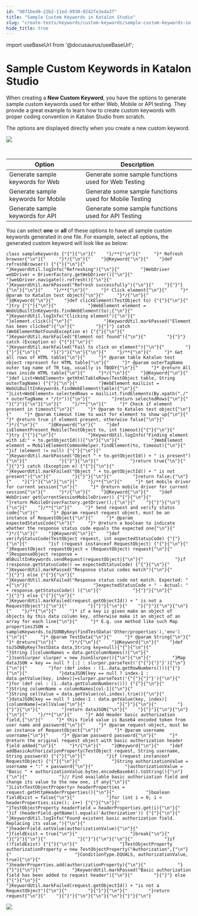 ```yaml
---
id: "9071bed0-22b2-11ed-9930-0242fe3e4a3f"
title: "Sample Custom Keywords in Katalon Studio"
slug: "create-tests/keywords/custom-keywords/sample-custom-keywords-in-katalon-studio"
hide_title: true
---
```

import useBaseUrl from '@docusaurus/useBaseUrl';


# <a id="id" class="anchor_top_offset"/><a id="ariaid-title1" class="anchor_top_offset"/>Sample Custom Keywords in <span xmlns="http://www.w3.org/1999/xhtml" className="ph">Katalon Studio</span> 

<p xmlns="http://www.w3.org/1999/xhtml" className="p">When creating a <strong className="ph b">New Custom Keyword</strong>, you have   the options to generate sample custom keywords used for either Web,   Mobile or API testing. They provide a great example to learn how to   create custom keywords with proper coding convention in Katalon   Studio from scratch.</p> 
<p xmlns="http://www.w3.org/1999/xhtml" className="p">The options are displayed directly when you create a new custom   keyword.</p> 
<p xmlns="http://www.w3.org/1999/xhtml" className="p">   <img className="image" src={useBaseUrl("https://github.com/katalon-studio/docs-images/raw/master/katalon-studio/docs/sample-custom-keywords/Screen-Shot-2018-03-26-at-13.35.02.png")} /><br /><br /> </p> 
<table xmlns="http://www.w3.org/1999/xhtml" className="table anchor_top_offset" id="id__aad7e6ef-30ef-4dc2-b89b-e797663ba89d"><caption /><thead className="thead"><tr className><th className="entry anchor_top_offset" id="id__aad7e6ef-30ef-4dc2-b89b-e797663ba89d__entry__1">Option</th><th className="entry anchor_top_offset" id="id__aad7e6ef-30ef-4dc2-b89b-e797663ba89d__entry__2">Description</th></tr></thead><tbody className="tbody"><tr className><td className="entry" headers="id__aad7e6ef-30ef-4dc2-b89b-e797663ba89d__entry__1 id__aad7e6ef-30ef-4dc2-b89b-e797663ba89d__entry__2 ">Generate sample keywords for Web</td><td className="entry" headers="id__aad7e6ef-30ef-4dc2-b89b-e797663ba89d__entry__1 id__aad7e6ef-30ef-4dc2-b89b-e797663ba89d__entry__2 ">Generate some sample functions used for Web Testing</td></tr><tr className><td className="entry" headers="id__aad7e6ef-30ef-4dc2-b89b-e797663ba89d__entry__1 id__aad7e6ef-30ef-4dc2-b89b-e797663ba89d__entry__2 ">Generate sample keywords for Mobile</td><td className="entry" headers="id__aad7e6ef-30ef-4dc2-b89b-e797663ba89d__entry__1 id__aad7e6ef-30ef-4dc2-b89b-e797663ba89d__entry__2 ">Generate some sample functions used for Mobile Testing</td></tr><tr className><td className="entry" headers="id__aad7e6ef-30ef-4dc2-b89b-e797663ba89d__entry__1 id__aad7e6ef-30ef-4dc2-b89b-e797663ba89d__entry__2 ">Generate sample keywords for API</td><td className="entry" headers="id__aad7e6ef-30ef-4dc2-b89b-e797663ba89d__entry__1 id__aad7e6ef-30ef-4dc2-b89b-e797663ba89d__entry__2 ">Generate some sample functions used for API Testing</td></tr></tbody></table> 
<p xmlns="http://www.w3.org/1999/xhtml" className="p">You can select <strong className="ph b">one</strong> or <strong className="ph b">all</strong> of   these options to have all sample custom keywords generated in one   file. For example, select all options, the generated custom keyword   will look like as below:</p> 
<pre xmlns="http://www.w3.org/1999/xhtml" className="pre codeblock"><code>class sampleKeywords {"{"}{"\n"}{"    "}/**{"\n"}{"     "}* Refresh browser{"\n"}{"     "}*/{"\n"}{"    "}@Keyword{"\n"}{"    "}def refreshBrowser() {"{"}{"\n"}{"        "}KeywordUtil.logInfo("Refreshing"){"\n"}{"        "}WebDriver webDriver = DriverFactory.getWebDriver(){"\n"}{"        "}webDriver.navigate().refresh(){"\n"}{"        "}KeywordUtil.markPassed("Refresh successfully"){"\n"}{"    "}{"}"}{"\n"}{"\n"}{"    "}/**{"\n"}{"     "}* Click element{"\n"}{"     "}* @param to Katalon test object{"\n"}{"     "}*/{"\n"}{"    "}@Keyword{"\n"}{"    "}def clickElement(TestObject to) {"{"}{"\n"}{"        "}try {"{"}{"\n"}{"            "}WebElement element = WebUiBuiltInKeywords.findWebElement(to);{"\n"}{"            "}KeywordUtil.logInfo("Clicking element"){"\n"}{"            "}element.click(){"\n"}{"            "}KeywordUtil.markPassed("Element has been clicked"){"\n"}{"        "}{"}"} catch (WebElementNotFoundException e) {"{"}{"\n"}{"            "}KeywordUtil.markFailed("Element not found"){"\n"}{"        "}{"}"} catch (Exception e) {"{"}{"\n"}{"            "}KeywordUtil.markFailed("Fail to click on element"){"\n"}{"        "}{"}"}{"\n"}{"    "}{"}"}{"\n"}{"\n"}{"    "}/**{"\n"}{"     "}* Get all rows of HTML table{"\n"}{"     "}* @param table Katalon test object represent for HTML table{"\n"}{"     "}* @param outerTagName outer tag name of TR tag, usually is TBODY{"\n"}{"     "}* @return All rows inside HTML table{"\n"}{"     "}*/{"\n"}{"    "}@Keyword{"\n"}{"    "}def List&lt;WebElement&gt; getHtmlTableRows(TestObject table, String outerTagName) {"{"}{"\n"}{"        "}WebElement mailList = WebUiBuiltInKeywords.findWebElement(table){"\n"}{"        "}List&lt;WebElement&gt; selectedRows = mailList.findElements(By.xpath("./" + outerTagName + "/tr")){"\n"}{"        "}return selectedRows{"\n"}{"    "}{"}"}{"\n"}{"\n"}{"    "}/**{"\n"}{"     "}* Check if element present in timeout{"\n"}{"     "}* @param to Katalon test object{"\n"}{"     "}* @param timeout time to wait for element to show up{"\n"}{"     "}* @return true if element present, otherwise false{"\n"}{"     "}*/{"\n"}{"    "}@Keyword{"\n"}{"    "}def isElementPresent_Mobile(TestObject to, int timeout){"{"}{"\n"}{"        "}try {"{"}{"\n"}{"            "}KeywordUtil.logInfo("Finding element with id:" + to.getObjectId()){"\n"}{"\n"}{"            "}WebElement element = MobileElementCommonHelper.findElement(to, timeout){"\n"}{"            "}if (element != null) {"{"}{"\n"}{"                "}KeywordUtil.markPassed("Object " + to.getObjectId() + " is present"){"\n"}{"            "}{"}"}{"\n"}{"            "}return true{"\n"}{"        "}{"}"} catch (Exception e) {"{"}{"\n"}{"            "}KeywordUtil.markFailed("Object " + to.getObjectId() + " is not present"){"\n"}{"        "}{"}"}{"\n"}{"        "}return false;{"\n"}{"    "}{"}"}{"\n"}{"\n"}{"    "}/**{"\n"}{"     "}* Get mobile driver for current session{"\n"}{"     "}* @return mobile driver for current session{"\n"}{"     "}*/{"\n"}{"    "}@Keyword{"\n"}{"    "}def WebDriver getCurrentSessionMobileDriver() {"{"}{"\n"}{"        "}return MobileDriverFactory.getDriver();{"\n"}{"    "}{"}"}{"\n"}{"\n"}{"    "}/**{"\n"}{"     "}* Send request and verify status code{"\n"}{"     "}* @param request request object, must be an instance of RequestObject{"\n"}{"     "}* @param expectedStatusCode{"\n"}{"     "}* @return a boolean to indicate whether the response status code equals the expected one{"\n"}{"     "}*/{"\n"}{"    "}@Keyword{"\n"}{"    "}def verifyStatusCode(TestObject request, int expectedStatusCode) {"{"}{"\n"}{"        "}if (request instanceof RequestObject) {"{"}{"\n"}{"            "}RequestObject requestObject = (RequestObject) request{"\n"}{"            "}ResponseObject response = WSBuiltInKeywords.sendRequest(requestObject){"\n"}{"            "}if (response.getStatusCode() == expectedStatusCode) {"{"}{"\n"}{"                "}KeywordUtil.markPassed("Response status codes match"){"\n"}{"            "}{"}"} else {"{"}{"\n"}{"                "}KeywordUtil.markFailed("Response status code not match. Expected: " +{"\n"}{"                        "}expectedStatusCode + " - Actual: " + response.getStatusCode() ){"\n"}{"            "}{"}"}{"\n"}{"        "}{"}"} else {"{"}{"\n"}{"            "}KeywordUtil.markFailed(request.getObjectId() + " is not a RequestObject"){"\n"}{"        "}{"}"}{"\n"}{"    "}{"}"}{"\n"}{"\n"}{"    "}/**{"\n"}{"     "}* if a key is given make an object of objects by this data column key, otherwise make it an object of an array for each line{"\n"}{"     "}* E.g. use method like such Map propertiesJSON = sampleKeywords.toJSONByKey(findTestData('Other/properties'),'env'){"\n"}{"     "}* @param TestData{"\n"}{"     "}* @param String{"\n"}{"     "}* @return{"\n"}{"     "}*/{"\n"}{"    "}@Keyword{"\n"}{"    "}def toJSONByKey(TestData data,String key=null){"{"}{"\n"}{"        "}String []columnNames = data.getColumnNames(){"\n"}{"        "}JsonSlurper slurper = new JsonSlurper(){"\n"}{"\n"}{"        "}Map dataJSON = key == null ? [:] : slurper.parseText('{"{"}{"}"}'){"\n"}{"\n"}{"        "}for (def index : (1..data.getRowNumbers())){"{"}{"\n"}{"            "}dataJSON[key == null ? index-1 : data.getValue(key, index)]=slurper.parseText('{"{"}{"}"}'){"\n"}{"            "}for (def col : (1..data.getColumnNumbers())) {"{"}{"\n"}{"                "}String columnName = columnNames[col-1]{"\n"}{"                "}String cellValue = data.getValue(col,index).trim(){"\n"}{"                "}dataJSON[key == null ? index-1 : data.getValue(key, index)][columnName]=cellValue{"\n"}{"            "}{"}"}{"\n"}{"        "}{"}"}{"\n"}{"        "}return dataJSON{"\n"}{"    "}{"}"}{"\n"}{"\n"}{"\n"}{"    "}/**{"\n"}{"     "}* Add Header basic authorization field,{"\n"}{"     "}* this field value is Base64 encoded token from user name and password{"\n"}{"     "}* @param request object, must be an instance of RequestObject{"\n"}{"     "}* @param username username{"\n"}{"     "}* @param password password{"\n"}{"     "}* @return the original request object with basic authorization header field added{"\n"}{"     "}*/{"\n"}{"    "}@Keyword{"\n"}{"    "}def addBasicAuthorizationProperty(TestObject request, String username, String password) {"{"}{"\n"}{"        "}if (request instanceof RequestObject) {"{"}{"\n"}{"            "}String authorizationValue = username + ":" + password{"\n"}{"            "}authorizationValue = "Basic " + authorizationValue.bytes.encodeBase64().toString(){"\n"}{"\n"}{"            "}// Find available basic authorization field and change its value to the new one, if any{"\n"}{"            "}List&lt;TestObjectProperty&gt; headerProperties = request.getHttpHeaderProperties(){"\n"}{"            "}boolean fieldExist = false{"\n"}{"            "}for (int i = 0; i &lt; headerProperties.size(); i++) {"{"}{"\n"}{"                "}TestObjectProperty headerField = headerProperties.get(i){"\n"}{"                "}if (headerField.getName().equals('Authorization')) {"{"}{"\n"}{"                    "}KeywordUtil.logInfo("Found existent basic authorization field. Replacing its value."){"\n"}{"                    "}headerField.setValue(authorizationValue){"\n"}{"                    "}fieldExist = true{"\n"}{"                    "}break{"\n"}{"                "}{"}"}{"\n"}{"            "}{"}"}{"\n"}{"\n"}{"            "}if (!fieldExist) {"{"}{"\n"}{"                "}TestObjectProperty authorizationProperty = new TestObjectProperty("Authorization",{"\n"}{"                        "}ConditionType.EQUALS, authorizationValue, true){"\n"}{"                "}headerProperties.add(authorizationProperty){"\n"}{"            "}{"}"}{"\n"}{"            "}KeywordUtil.markPassed("Basic authorization field has been added to request header"){"\n"}{"        "}{"}"} else {"{"}{"\n"}{"            "}KeywordUtil.markFailed(request.getObjectId() + "is not a RequestObject"){"\n"}{"        "}{"}"}{"\n"}{"        "}return request{"\n"}{"    "}{"}"}{"\n"}{"\n"}{"\n"}{"}"}{"\n"}</code></pre> 
<p xmlns="http://www.w3.org/1999/xhtml" className="p">   <img className="image" src={useBaseUrl("https://github.com/katalon-studio/docs-images/raw/master/katalon-studio/docs/sample-custom-keywords/Screen-Shot-2018-03-26-at-13.36.40.png")} /><br /><br /> </p> 
